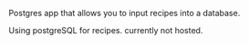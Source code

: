 Postgres app that allows you to input recipes into a database.

Using postgreSQL for recipes.
currently not hosted.